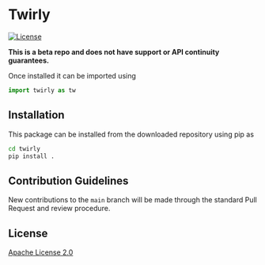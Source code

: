# Twirly

[![License](https://img.shields.io/github/license/Qiskit/qiskit-dynamics.svg?style=popout-square)](https://opensource.org/licenses/Apache-2.0)

**This is a beta repo and does not have support or API continuity guarantees.**

Once installed it can be imported using

```python
import twirly as tw
```

## Installation

This package can be installed from the downloaded repository using pip as

```bash
cd twirly
pip install .
```

## Contribution Guidelines

New contributions to the `main` branch will be made through the standard Pull Request  and review procedure.

## License

[Apache License 2.0](LICENSE.txt)
